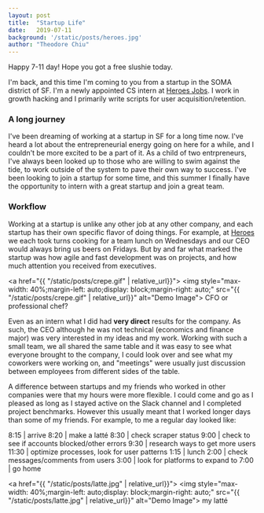 ```yaml
---
layout: post
title:  "Startup Life"
date:   2019-07-11
background: '/static/posts/heroes.jpg'
author: "Theodore Chiu"
---
```


Happy 7-11 day! Hope you got a free slushie today.

I'm back, and this time I'm coming to you from a startup in the SOMA district of SF. I'm a newly appointed
CS intern at <a href="http://heroes.jobs" target="_blank">Heroes Jobs</a>. I work in growth hacking and I primarily
write scripts for user acquisition/retention. 

### A long journey

I've been dreaming of working at a startup in SF for a long time now. I've heard a lot about the entrepreneurial energy
going on here for a while, and I couldn't be more excited to be a part of it. As a child of two entrpreneurs, I've always
been looked up to those who are willing to swim against the tide, to work outside of the system to pave their own way to success.
I've been looking to join a startup for some time, and this summer I finally have the opportunity to intern with a great startup
and join a great team.

### Workflow

Working at a startup is unlike any other job at any other company, and each startup has their own specific flavor of doing things.
For example, at [Heroes](#) we each took turns cooking for a team lunch on Wednesdays and our CEO would always bring us beers
on Fridays. But by and far what marked the startup was how agile and fast development was on projects, and how much attention you
received from executives. 

<a href="{{ "/static/posts/crepe.gif" | relative_url}}">
<img style="max-width: 40%;margin-left: auto;display: block;margin-right: auto;" src="{{ "/static/posts/crepe.gif" | relative_url}}" alt="Demo Image">
</a>
<span class="caption text-muted">CFO or professional chef?</span>

Even as an intern what I did had **very direct** results for the company. As such, the CEO although he was not technical (economics and finance major)
was very interested in my ideas and my work. Working with such a small team, we all shared the same table and it was easy to see what everyone 
brought to the company, I could look over and see what my coworkers were working on, and "meetings" were usually just discussion between
employees from different sides of the table. 

A difference between startups and my friends who worked in other companies were that my hours were more flexible. I could come and go
as I pleased as long as I stayed active on the Slack channel and I completed project benchmarks. However this usually meant that I worked
longer days than some of my friends. For example, to me a regular day looked like:

8:15 | arrive 
8:20 | make a latté
8:30 | check scraper status
9:00 | check to see if accounts blocked/other errors
9:30 | research ways to get more users
11:30 | optimize processes, look for user patterns
1:15 | lunch
2:00 | check messages/comments from users
3:00 | look for platforms to expand to
7:00 | go home


<a href="{{ "/static/posts/latte.jpg" | relative_url}}">
<img style="max-width: 40%;margin-left: auto;display: block;margin-right: auto;" src="{{ "/static/posts/latte.jpg" | relative_url}}" alt="Demo Image">
</a>
<span class="caption text-muted">my latté</span>
